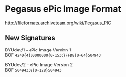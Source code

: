 # Pegasus ePic Image Format
http://fileformats.archiveteam.org/wiki/Pegasus_PIC

## New Signatures

BYUdev/1 - ePic Image Version 1 \
BOF  ```424D{4}00000000{0-1536}FFD8{0-64}504943```

BYUdev/2 - ePic Image Version 2 \
BOF  ```50494332{0-128}504943```

